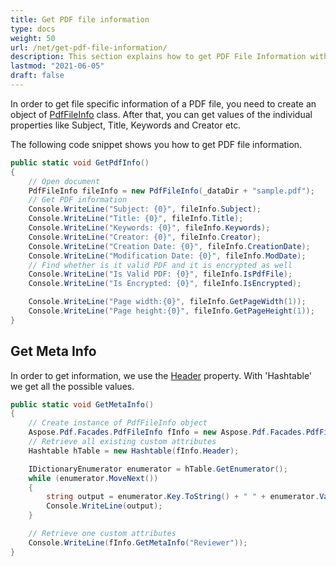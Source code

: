 ```yaml
---
title: Get PDF file information
type: docs
weight: 50
url: /net/get-pdf-file-information/
description: This section explains how to get PDF File Information with Aspose.PDF Facades.
lastmod: "2021-06-05"
draft: false
---
```


In order to get file specific information of a PDF file, you need to create an object of [PdfFileInfo](https://reference.aspose.com/pdf/net/aspose.pdf.facades/pdffileinfo) class. After that, you can get values of the individual properties like Subject, Title, Keywords and Creator etc.

The following code snippet shows you how to get PDF file information.

```csharp
public static void GetPdfInfo()
{
    // Open document
    PdfFileInfo fileInfo = new PdfFileInfo(_dataDir + "sample.pdf");
    // Get PDF information
    Console.WriteLine("Subject: {0}", fileInfo.Subject);
    Console.WriteLine("Title: {0}", fileInfo.Title);
    Console.WriteLine("Keywords: {0}", fileInfo.Keywords);
    Console.WriteLine("Creator: {0}", fileInfo.Creator);
    Console.WriteLine("Creation Date: {0}", fileInfo.CreationDate);
    Console.WriteLine("Modification Date: {0}", fileInfo.ModDate);
    // Find whether is it valid PDF and it is encrypted as well
    Console.WriteLine("Is Valid PDF: {0}", fileInfo.IsPdfFile);
    Console.WriteLine("Is Encrypted: {0}", fileInfo.IsEncrypted);

    Console.WriteLine("Page width:{0}", fileInfo.GetPageWidth(1));
    Console.WriteLine("Page height:{0}", fileInfo.GetPageHeight(1));
}
```

## Get Meta Info

In order to get information, we use the [Header](https://reference.aspose.com/pdf/net/aspose.pdf.facades/pdffileinfo/properties/header) property. With 'Hashtable'  we get all the possible values.

```csharp
public static void GetMetaInfo()
{
    // Create instance of PdfFileInfo object
    Aspose.Pdf.Facades.PdfFileInfo fInfo = new Aspose.Pdf.Facades.PdfFileInfo(_dataDir + "SetMetaInfo_out.pdf");
    // Retrieve all existing custom attributes
    Hashtable hTable = new Hashtable(fInfo.Header);

    IDictionaryEnumerator enumerator = hTable.GetEnumerator();
    while (enumerator.MoveNext())
    {
        string output = enumerator.Key.ToString() + " " + enumerator.Value;
        Console.WriteLine(output);
    }

    // Retrieve one custom attributes
    Console.WriteLine(fInfo.GetMetaInfo("Reviewer"));
}
```